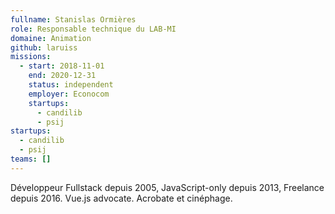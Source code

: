 ```yaml
---
fullname: Stanislas Ormières
role: Responsable technique du LAB-MI
domaine: Animation
github: laruiss
missions:
  - start: 2018-11-01
    end: 2020-12-31
    status: independent
    employer: Econocom
    startups:
      - candilib
      - psij
startups:
  - candilib
  - psij
teams: []
---
```

Développeur Fullstack depuis 2005, JavaScript-only depuis 2013, Freelance depuis 2016. Vue.js advocate. Acrobate et cinéphage.